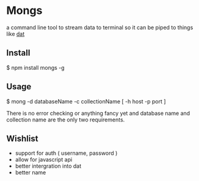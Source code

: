 # Mongs

a command line tool to stream data to terminal so it can be piped to things like [dat](http://dat-data.org)

## Install

  $ npm install mongs -g

## Usage

  $ mong -d databaseName -c collectionName [ -h host -p port ]

There is no error checking or anything fancy yet and database name and collection name are the only two requirements.

## Wishlist

- support for auth ( username, password )
- allow for javascript api
- better intergration into dat
- better name

